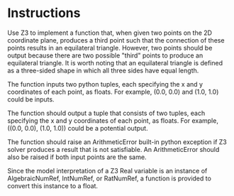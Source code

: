 # Instructions

Use Z3 to implement a function that, when given two points on the 2D coordinate 
plane, produces a third point such that the connection of these points
results in an equilateral triangle.  However, two points should be output
because there are two possible "third" points to produce an equilateral triangle.
It is worth noting that an equilateral triangle is defined as a three-sided shape 
in which all three sides have equal length.

The function inputs two python tuples, each specifying the x and y coordinates of
each point, as floats.  For example, (0.0, 0.0) and (1.0, 1.0) could be inputs.

The function should output a tuple that consists of two tuples, each specifying
the x and y coordinates of each point, as floats.  For example, ((0.0, 0.0), (1.0, 1.0)) 
could be a potential output.

The function should raise an ArithmeticError built-in python exception if
Z3 solver produces a result that is not satisfiable.  An ArithmeticError 
should also be raised if both input points are the same.

Since the model interpretation of a Z3 Real variable is an instance of
AlgebraicNumRef, IntNumRef, or RatNumRef, a function is provided to convert
this instance to a float.

